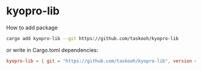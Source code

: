 # kyopro-lib

How to add package

```bash
cargo add kyopro-lib --git https://github.com/taskooh/kyopro-lib
```

or write in Cargo.toml dependencies:

```toml
kyopro-lib = { git = "https://github.com/taskooh/kyopro-lib", version = "0.2.0" }
```
